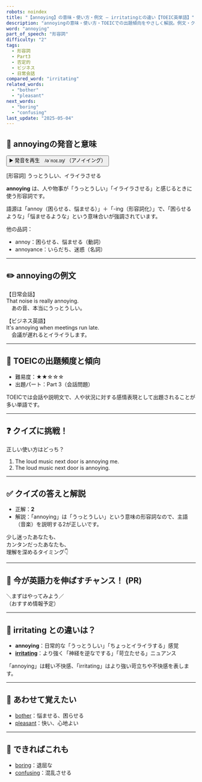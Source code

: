 ```yaml
---
robots: noindex
title: "【annoying】の意味・使い方・例文 ― irritatingとの違い【TOEIC英単語】"
description: "annoyingの意味・使い方・TOEICでの出題傾向をやさしく解説。例文・クイズ付きでirritatingとの違いもわかりやすく学べます。"
word: "annoying"
part_of_speech: "形容詞"
difficulty: "2"
tags:
  - 形容詞
  - Part3
  - 否定的
  - ビジネス
  - 日常会話
compared_word: "irritating"
related_words:
  - "bother"
  - "pleasant"
next_words:
  - "boring"
  - "confusing"
last_update: "2025-05-04"
---
```


## 🔰 annoyingの発音と意味

<button class="play-audio" onclick="playTTS('annoying')">
  <span class="play-audio-main">
    ▶️ 発音を再生　/əˈnɔɪ.ɪŋ/
  </span>
  <span class="play-audio-sub">
    （アノイイング）
  </span>
</button>

[形容詞] うっとうしい、イライラさせる

**annoying** は、人や物事が「うっとうしい」「イライラさせる」と感じるときに使う形容詞です。

語源は「annoy（困らせる、悩ませる）」＋「-ing（形容詞化）」で、「困らせるような」「悩ませるような」という意味合いが強調されています。

他の品詞：  
- annoy：困らせる、悩ませる（動詞）
- annoyance：いらだち、迷惑（名詞）

---

## ✏️ annoyingの例文

【日常会話】  
That noise is really annoying.  
　あの音、本当にうっとうしい。

【ビジネス英語】  
It's annoying when meetings run late.  
　会議が遅れるとイライラします。

---

## 🎯 TOEICの出題頻度と傾向

- 難易度：★★☆☆☆
- 出題パート：Part 3（会話問題）

TOEICでは会話や説明文で、人や状況に対する感情表現として出題されることが多い単語です。

---

## ❓ クイズに挑戦！

正しい使い方はどっち？

1. The loud music next door is annoying me.
2. The loud music next door is annoying.

---

## ✅ クイズの答えと解説

- 正解：**2**
- 解説：「annoying」は「うっとうしい」という意味の形容詞なので、主語（音楽）を説明する2が正しいです。

少し迷ったあなたも、  
カンタンだったあなたも、  
理解を深めるタイミング👇️

---

## 🚀 今が英語力を伸ばすチャンス！ (PR)

<div class="info-center">
＼まずはやってみよう／<br>  
（おすすめ情報予定）
</div>

---

## 🤔  irritating との違いは？

- **annoying**：日常的な「うっとうしい」「ちょっとイライラする」感覚
- **[irritating](/word/irritating)**：より強く「神経を逆なでする」「苛立たせる」ニュアンス

「annoying」は軽い不快感、「irritating」はより強い苛立ちや不快感を表します。

---

## 🧩 あわせて覚えたい

- [bother](/word/bother)：悩ませる、困らせる
- [pleasant](/word/pleasant)：快い、心地よい

---

## 📖 できればこれも

- [boring](/word/boring)：退屈な
- [confusing](/word/confusing)：混乱させる

<!-- cvid: aid07_bid08 -->
